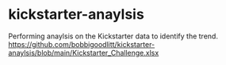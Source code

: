# kickstarter-anaylsis
Performing anaylsis on the Kickstarter data to identify the trend. 
https://github.com/bobbigoodlitt/kickstarter-anaylsis/blob/main/Kickstarter_Challenge.xlsx
